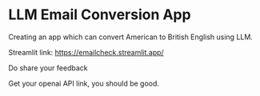 # LLM Email Conversion App
 Creating an app which can convert American to British English using LLM. 

Streamlit link: https://emailcheck.streamlit.app/

Do share your feedback 

Get your openai API link, you should be good. 
